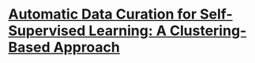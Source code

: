 # [Automatic Data Curation for Self-Supervised Learning: A Clustering-Based Approach](https://arxiv.org/pdf/2405.15613)